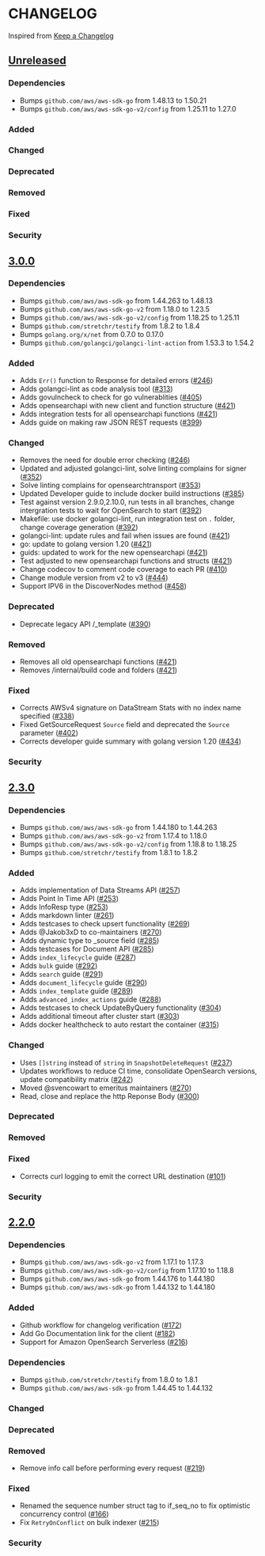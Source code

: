 # CHANGELOG

Inspired from [Keep a Changelog](https://keepachangelog.com/en/1.0.0/)

## [Unreleased]
### Dependencies
- Bumps `github.com/aws/aws-sdk-go` from 1.48.13 to 1.50.21
- Bumps `github.com/aws/aws-sdk-go-v2/config` from 1.25.11 to 1.27.0
### Added
### Changed
### Deprecated
### Removed
### Fixed
### Security

## [3.0.0]
### Dependencies

- Bumps `github.com/aws/aws-sdk-go` from 1.44.263 to 1.48.13
- Bumps `github.com/aws/aws-sdk-go-v2` from 1.18.0 to 1.23.5
- Bumps `github.com/aws/aws-sdk-go-v2/config` from 1.18.25 to 1.25.11
- Bumps `github.com/stretchr/testify` from 1.8.2 to 1.8.4
- Bumps `golang.org/x/net` from 0.7.0 to 0.17.0
- Bumps `github.com/golangci/golangci-lint-action` from 1.53.3 to 1.54.2

### Added

- Adds `Err()` function to Response for detailed errors ([#246](https://github.com/opensearch-project/opensearch-go/pull/246))
- Adds golangci-lint as code analysis tool ([#313](https://github.com/opensearch-project/opensearch-go/pull/313))
- Adds govulncheck to check for go vulnerablities ([#405](https://github.com/opensearch-project/opensearch-go/pull/405))
- Adds opensearchapi with new client and function structure ([#421](https://github.com/opensearch-project/opensearch-go/pull/421))
- Adds integration tests for all opensearchapi functions ([#421](https://github.com/opensearch-project/opensearch-go/pull/421))
- Adds guide on making raw JSON REST requests ([#399](https://github.com/opensearch-project/opensearch-go/pull/399))

### Changed

- Removes the need for double error checking ([#246](https://github.com/opensearch-project/opensearch-go/pull/246))
- Updated and adjusted golangci-lint, solve linting complains for signer ([#352](https://github.com/opensearch-project/opensearch-go/pull/352))
- Solve linting complains for opensearchtransport ([#353](https://github.com/opensearch-project/opensearch-go/pull/353))
- Updated Developer guide to include docker build instructions ([#385](https://github.com/opensearch-project/opensearch-go/pull/385))
- Test against version 2.9.0,2.10.0, run tests in all branches, change intergration tests to wait for OpenSearch to start ([#392](https://github.com/opensearch-project/opensearch-go/pull/392))
- Makefile: use docker golangci-lint, run integration test on `.` folder, change coverage generation ([#392](https://github.com/opensearch-project/opensearch-go/pull/392)) 
- golangci-lint: update rules and fail when issues are found ([#421](https://github.com/opensearch-project/opensearch-go/pull/421))
- go: update to golang version 1.20 ([#421](https://github.com/opensearch-project/opensearch-go/pull/421))
- guids: updated to work for the new opensearchapi ([#421](https://github.com/opensearch-project/opensearch-go/pull/421))
- Test adjusted to new opensearchapi functions and structs ([#421](https://github.com/opensearch-project/opensearch-go/pull/421))
- Change codecov to comment code coverage to each PR ([#410](https://github.com/opensearch-project/opensearch-go/pull/410))
- Change module version from v2 to v3 ([#444](https://github.com/opensearch-project/opensearch-go/pull/444))
- Support IPV6 in the DiscoverNodes method ([#458](https://github.com/opensearch-project/opensearch-go/issues/458))

### Deprecated

- Deprecate legacy API /_template ([#390](https://github.com/opensearch-project/opensearch-go/pull/390))

### Removed

- Removes all old opensearchapi functions ([#421](https://github.com/opensearch-project/opensearch-go/pull/421))
- Removes /internal/build code and folders ([#421](https://github.com/opensearch-project/opensearch-go/pull/421))

### Fixed

- Corrects AWSv4 signature on DataStream Stats with no index name specified ([#338](https://github.com/opensearch-project/opensearch-go/pull/338))
- Fixed GetSourceRequest `Source` field and deprecated the `Source` parameter ([#402](https://github.com/opensearch-project/opensearch-go/pull/402))
- Corrects developer guide summary with golang version 1.20 ([#434](https://github.com/opensearch-project/opensearch-go/pull/434))

### Security

## [2.3.0]
### Dependencies

- Bumps `github.com/aws/aws-sdk-go` from 1.44.180 to 1.44.263
- Bumps `github.com/aws/aws-sdk-go-v2` from 1.17.4 to 1.18.0
- Bumps `github.com/aws/aws-sdk-go-v2/config` from 1.18.8 to 1.18.25
- Bumps `github.com/stretchr/testify` from 1.8.1 to 1.8.2

### Added

- Adds implementation of Data Streams API ([#257](https://github.com/opensearch-project/opensearch-go/pull/257))
- Adds Point In Time API ([#253](https://github.com/opensearch-project/opensearch-go/pull/253))
- Adds InfoResp type ([#253](https://github.com/opensearch-project/opensearch-go/pull/253))
- Adds markdown linter ([#261](https://github.com/opensearch-project/opensearch-go/pull/261))
- Adds testcases to check upsert functionality ([#269](https://github.com/opensearch-project/opensearch-go/pull/269))
- Adds @Jakob3xD to co-maintainers ([#270](https://github.com/opensearch-project/opensearch-go/pull/270))
- Adds dynamic type to \_source field ([#285](https://github.com/opensearch-project/opensearch-go/pull/285))
- Adds testcases for Document API ([#285](https://github.com/opensearch-project/opensearch-go/pull/285))
- Adds `index_lifecycle` guide ([#287](https://github.com/opensearch-project/opensearch-go/pull/287))
- Adds `bulk` guide ([#292](https://github.com/opensearch-project/opensearch-go/pull/292))
- Adds `search` guide ([#291](https://github.com/opensearch-project/opensearch-go/pull/291))
- Adds `document_lifecycle` guide ([#290](https://github.com/opensearch-project/opensearch-go/pull/290))
- Adds `index_template` guide ([#289](https://github.com/opensearch-project/opensearch-go/pull/289))
- Adds `advanced_index_actions` guide ([#288](https://github.com/opensearch-project/opensearch-go/pull/288))
- Adds testcases to check UpdateByQuery functionality ([#304](https://github.com/opensearch-project/opensearch-go/pull/304))
- Adds additional timeout after cluster start ([#303](https://github.com/opensearch-project/opensearch-go/pull/303))
- Adds docker healthcheck to auto restart the container ([#315](https://github.com/opensearch-project/opensearch-go/pull/315))

### Changed

- Uses `[]string` instead of `string` in `SnapshotDeleteRequest` ([#237](https://github.com/opensearch-project/opensearch-go/pull/237))
- Updates workflows to reduce CI time, consolidate OpenSearch versions, update compatibility matrix ([#242](https://github.com/opensearch-project/opensearch-go/pull/242))
- Moved @svencowart to emeritus maintainers ([#270](https://github.com/opensearch-project/opensearch-go/pull/270))
- Read, close and replace the http Reponse Body ([#300](https://github.com/opensearch-project/opensearch-go/pull/300))

### Deprecated
### Removed
### Fixed

- Corrects curl logging to emit the correct URL destination ([#101](https://github.com/opensearch-project/opensearch-go/pull/101))

### Security

## [2.2.0]
### Dependencies
- Bumps `github.com/aws/aws-sdk-go-v2` from 1.17.1 to 1.17.3
- Bumps `github.com/aws/aws-sdk-go-v2/config` from 1.17.10 to 1.18.8
- Bumps `github.com/aws/aws-sdk-go` from 1.44.176 to 1.44.180
- Bumps `github.com/aws/aws-sdk-go` from 1.44.132 to 1.44.180

### Added
- Github workflow for changelog verification ([#172](https://github.com/opensearch-project/opensearch-go/pull/172))
- Add Go Documentation link for the client ([#182](https://github.com/opensearch-project/opensearch-go/pull/182))
- Support for Amazon OpenSearch Serverless ([#216](https://github.com/opensearch-project/opensearch-go/pull/216))

### Dependencies
- Bumps `github.com/stretchr/testify` from 1.8.0 to 1.8.1
- Bumps `github.com/aws/aws-sdk-go` from 1.44.45 to 1.44.132

### Changed
### Deprecated
### Removed
- Remove info call before performing every request ([#219](https://github.com/opensearch-project/opensearch-go/pull/219))

### Fixed
 - Renamed the sequence number struct tag to if_seq_no to fix optimistic concurrency control ([#166](https://github.com/opensearch-project/opensearch-go/pull/166))
 - Fix `RetryOnConflict` on bulk indexer ([#215](https://github.com/opensearch-project/opensearch-go/pull/215))

### Security

[Unreleased]: https://github.com/opensearch-project/opensearch-go/compare/v3.0.0...HEAD
[3.0.0]: https://github.com/opensearch-project/opensearch-go/compare/v2.3.0...v3.0.0
[2.3.0]: https://github.com/opensearch-project/opensearch-go/compare/v2.2.0...v2.3.0
[2.2.0]: https://github.com/opensearch-project/opensearch-go/compare/v2.1.0...v2.2.0
[2.1.0]: https://github.com/opensearch-project/opensearch-go/compare/v2.0.1...v2.1.0
[2.0.1]: https://github.com/opensearch-project/opensearch-go/compare/v2.0.0...v2.0.1
[2.0.0]: https://github.com/opensearch-project/opensearch-go/compare/v1.1.0...v2.0.0
[1.0.0]: https://github.com/opensearch-project/opensearch-go/compare/v1.0.0...v1.1.0